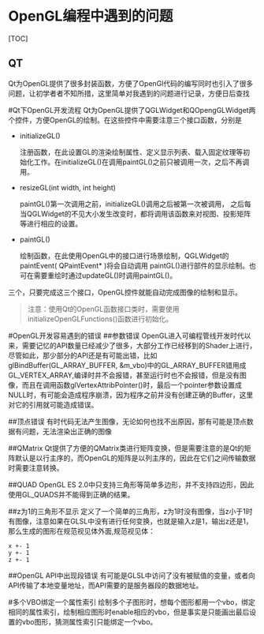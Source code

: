 OpenGL编程中遇到的问题
====================
[TOC]

QT
---
Qt为OpenGL提供了很多封装函数，方便了OpenGl代码的编写同时也引入了很多问题，让初学者者不知所措，这里简单对我遇到的问题进行记录，方便日后查找

#Qt下OpenGL开发流程
Qt为OpenGL提供了QGLWidget和QOpengGLWidget两个控件，方便OpenGL的绘制。在这些控件中需要注意三个接口函数，分别是
- initializeGL()

    注册函数，在此设置GL的渲染绘制属性、定义显示列表、载入固定纹理等初始化工作。在initializeGL()在调用paintGL()之前只被调用一次，之后不再调用。

- resizeGL(int width, int height)

    paintGL()第一次调用之前，initializeGL()调用之后被第一次被调用， 之后每当QGLWidget的不见大小发生改变时，都将调用该函数来对视图、投影矩阵等进行相应的设置。

- paintGL()

    绘制函数，在此使用OpenGL中的接口进行场景绘制，QGLWidget的paintEvent( QPaintEvent* )将会自动调用 paintGL()进行部件的显示绘制。也可在需要重绘时通过updateGL()时调用paintGL()。

三个，只要完成这三个接口，OpenGL控件就能自动完成图像的绘制和显示。
>注意：使用Qt的OpenGL函数接口类时，需要使用initializeOpenGLFunctions()函数进行初始化。

#OpenGL开发容易遇到的错误
##参数错误
OpenGL进入可编程管线开发时代以来，需要记忆的API数量已经减少了很多，大部分工作已经移到的Shader上进行，尽管如此，那少部分的API还是有可能出错，比如glBindBuffer(GL_ARRAY_BUFFER, &m_vbo)中的GL_ARRAY_BUFFER错用成GL_VERTEX_ARRAY,编译时并不会报错，甚至运行时也不会报错，但是没有图像，而且在调用函数glVertexAttribPointer()时，最后一个pointer参数设置成NULL时，有可能会造成程序崩溃，因为程序之前并没有创建正确的Buffer，这里对它的引用就可能造成错误。

##顶点错误
有时代码无法产生图像，无论如何也找不出原因，那有可能是顶点数据有问题，无法渲染出正确的图像

##QMatrix
Qt提供了方便的QMatrix类进行矩阵变换，但是需要注意的是Qt的矩阵默认是以行主序的，而OpenGL的矩阵是以列主序的，因此在它们之间传输数据时需要注意转换。

##QUAD
OpenGL ES 2.0中只支持三角形等简单多边形，并不支持四边形，因此使用GL_QUADS并不能得到正确的结果。

##z为1的三角形不显示
定义了一个简单的三角形，z为1时没有图像，当z小于1时有图像，注意如果在GLSL中没有进行任何变换，也就是输入z是1，输出z还是1，那么生成的图形在规范视见体外面,规范视见体：

    x +- 1
    y +- 1
    z +- 1


##OpenGL API中出现段错误
有可能是GLSL中访问了没有被赋值的变量，或者向API传输了本地变量地址，而API需要的是服务器段的数据地址。

#多个VBO绑定一个属性索引
绘制多个子图形时，想每个图形都用一个vbo，绑定相同的属性索引，绘制相应图形时enable相应的vbo，但是事实是只能画出最后设置的vbo图形，猜测属性索引只能绑定一个vbo。

